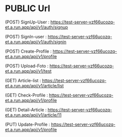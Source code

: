 # PUBLIC Url

(POST) SignUp-User : https://test-server-vzf66ucozq-et.a.run.app/api/v1/auth/signup    

(POST) SignIn-user : https://test-server-vzf66ucozq-et.a.run.app/api/v1/auth/signin 

(POST) Create-Profile  : https://test-server-vzf66ucozq-et.a.run.app/api/v1/profile     

(POST) Upload-Foto     : https://test-server-vzf66ucozq-et.a.run.app/api/v1/test 

(GET) Article-list    : https://test-server-vzf66ucozq-et.a.run.app/api/v1/article/list 

(GET) Check-Profile   : https://test-server-vzf66ucozq-et.a.run.app/api/v1/profile

(GET) Detail-Article  : https://test-server-vzf66ucozq-et.a.run.app/api/v1/article/11 

(PUT) Update-Profile  : https://test-server-vzf66ucozq-et.a.run.app/api/v1/profile    

